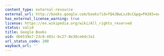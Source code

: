 ```yaml
---
content_type: external-resource
external_url: http://books.google.com/books?id=fQ4JBwLsz8cC&pg=PA385=onepage
has_external_license_warning: true
license: https://en.wikipedia.org/wiki/All_rights_reserved
status: valid
title: Google Books
uid: db6539e7-23c0-401c-bc27-8e38ce6dc3a1
url_status_code: 200
wayback_url: ''
---
```

